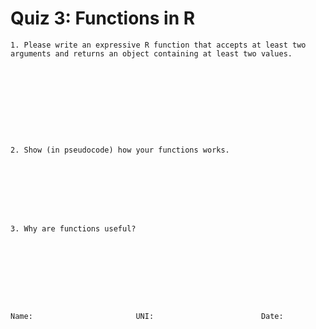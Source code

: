 # Quiz 3: Functions in R
	1. Please write an expressive R function that accepts at least two arguments and returns an object containing at least two values.










	2. Show (in pseudocode) how your functions works.	
	
	
	
	
	
	
	
	
	3. Why are functions useful?
		
	
	
	
	
	
	
	
	
	Name:						UNI:						Date: